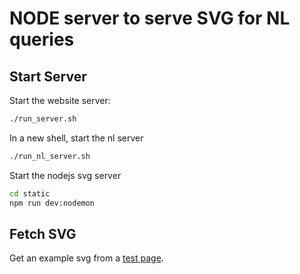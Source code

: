 # NODE server to serve SVG for NL queries

## Start Server

Start the website server:

```bash
./run_server.sh
```

In a new shell, start the nl server

```bash
./run_nl_server.sh
```

Start the nodejs svg server

```bash
cd static
npm run dev:nodemon
```

## Fetch SVG

Get an example svg from a [test page](http://localhost:3030/?q=san+jose+population).
